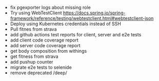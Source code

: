 - fix pgexporter logs about missing role
- Try using WebTestClient https://docs.spring.io/spring-framework/reference/testing/webtestclient.html#webtestclient-json
- Deploy using Kubernetes credentials instead of SSH
- Pull fitnes from strava
- add github actions test reports for client, server and e2e tests
- add client code coverage report
- add server code coverage report
- get body composition from withings
- get fitness from strava
- add pushup counter
- migrate e2e tests to selenide
- remove deprecated /deep/
